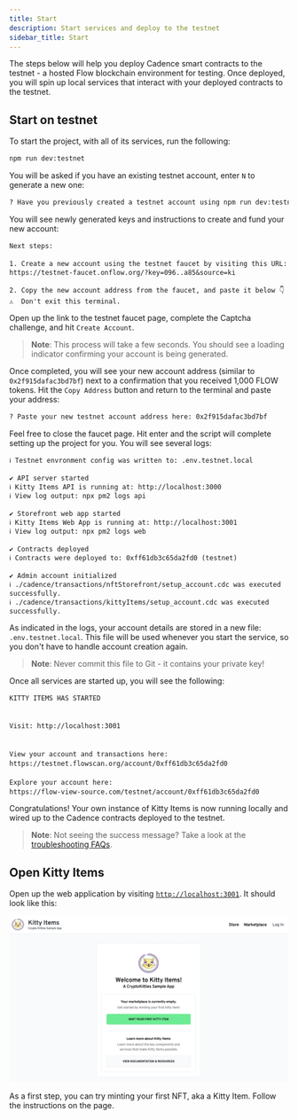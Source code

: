 ```yaml
---
title: Start
description: Start services and deploy to the testnet
sidebar_title: Start
---
```


The steps below will help you deploy Cadence smart contracts to the testnet - a hosted Flow blockchain environment for testing. Once deployed, you will spin up local services that interact with your deployed contracts to the testnet.

## Start on testnet

To start the project, with all of its services, run the following:

```sh
npm run dev:testnet
```

You will be asked if you have an existing testnet account, enter `N` to generate a new one:

```sh
? Have you previously created a testnet account using npm run dev:testnet ? (y/N) N
```

You will see newly generated keys and instructions to create and fund your new account:

```
Next steps:

1. Create a new account using the testnet faucet by visiting this URL:
https://testnet-faucet.onflow.org/?key=096..a85&source=ki

2. Copy the new account address from the faucet, and paste it below 👇
⚠️  Don't exit this terminal.
```

Open up the link to the testnet faucet page, complete the Captcha challenge, and hit `Create Account`.

> **Note**: This process will take a few seconds. You should see a loading indicator confirming your account is being generated.

Once completed, you will see your new account address (similar to `0x2f915dafac3bd7bf`) next to a confirmation that you received 1,000 FLOW tokens. Hit the `Copy Address` button and return to the terminal and paste your address:

```sh
? Paste your new testnet account address here: 0x2f915dafac3bd7bf
```

Feel free to close the faucet page. Hit enter and the script will complete setting up the project for you. You will see several logs:

```
ℹ Testnet envronment config was written to: .env.testnet.local

✔ API server started
ℹ Kitty Items API is running at: http://localhost:3000
ℹ View log output: npx pm2 logs api

✔ Storefront web app started
ℹ Kitty Items Web App is running at: http://localhost:3001
ℹ View log output: npx pm2 logs web

✔ Contracts deployed
ℹ Contracts were deployed to: 0xff61db3c65da2fd0 (testnet)

✔ Admin account initialized
ℹ ./cadence/transactions/nftStorefront/setup_account.cdc was executed successfully.
ℹ ./cadence/transactions/kittyItems/setup_account.cdc was executed successfully.
```

As indicated in the logs, your account details are stored in a new file: `.env.testnet.local`. This file will be used whenever you start the service, so you don't have to handle account creation again.

> **Note**: Never commit this file to Git - it contains your private key!

Once all services are started up, you will see the following:

```sh
KITTY ITEMS HAS STARTED


Visit: http://localhost:3001


View your account and transactions here:
https://testnet.flowscan.org/account/0xff61db3c65da2fd0

Explore your account here:
https://flow-view-source.com/testnet/account/0xff61db3c65da2fd0
```

Congratulations! Your own instance of Kitty Items is now running locally and wired up to the Cadence contracts deployed to the testnet.

> **Note**: Not seeing the success message? Take a look at the [troubleshooting FAQs](https://github.com/onflow/kitty-items#troubleshooting).

## Open Kitty Items

Open up the web application by visiting [`http://localhost:3001`](http://localhost:3001). It should look like this:

![welcome-ui](welcome-ui.png)

As a first step, you can try minting your first NFT, aka a Kitty Item. Follow the instructions on the page.
